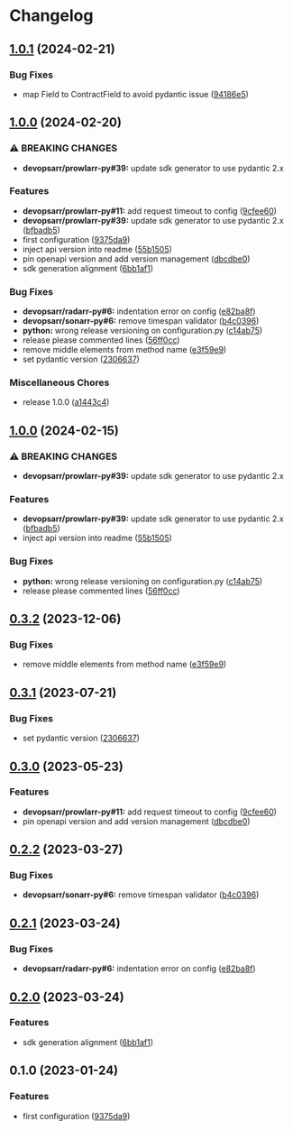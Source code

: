 # Changelog

## [1.0.1](https://github.com/devopsarr/lidarr-py/compare/v1.0.0...v1.0.1) (2024-02-21)


### Bug Fixes

* map Field to ContractField to avoid pydantic issue ([94186e5](https://github.com/devopsarr/lidarr-py/commit/94186e5f6ff0ec3decc13a4114927dab78903d08))

## [1.0.0](https://github.com/devopsarr/lidarr-py/compare/v1.0.0...v1.0.0) (2024-02-20)


### ⚠ BREAKING CHANGES

* **devopsarr/prowlarr-py#39:** update sdk generator to use pydantic 2.x

### Features

* **devopsarr/prowlarr-py#11:** add request timeout to config ([9cfee60](https://github.com/devopsarr/lidarr-py/commit/9cfee60dd06d4d4c520f8db0c17014f1fc080a7c))
* **devopsarr/prowlarr-py#39:** update sdk generator to use pydantic 2.x ([bfbadb5](https://github.com/devopsarr/lidarr-py/commit/bfbadb533d4204a252f5cde0b6fdc3beb0ab3ce3))
* first configuration ([9375da9](https://github.com/devopsarr/lidarr-py/commit/9375da9628dd69968e34f4fa430f077805d0230a))
* inject api version into readme ([55b1505](https://github.com/devopsarr/lidarr-py/commit/55b150591f9b1a5a0f280f6df06d1f996054b717))
* pin openapi version and add version management ([dbcdbe0](https://github.com/devopsarr/lidarr-py/commit/dbcdbe05994b37bd288805d3e1653b02d3925cda))
* sdk generation alignment ([6bb1af1](https://github.com/devopsarr/lidarr-py/commit/6bb1af1589bb8cf625fca37d33b2a9ae62d98df2))


### Bug Fixes

* **devopsarr/radarr-py#6:** indentation error on config ([e82ba8f](https://github.com/devopsarr/lidarr-py/commit/e82ba8fe87c66e27aae261676747eb701ad6c851))
* **devopsarr/sonarr-py#6:** remove timespan validator ([b4c0396](https://github.com/devopsarr/lidarr-py/commit/b4c03962b24e2b10a233f2e0347631b64afaf208))
* **python:** wrong release versioning on configuration.py ([c14ab75](https://github.com/devopsarr/lidarr-py/commit/c14ab75033b6286cdc2d2add49ed5b36d40290ac))
* release please commented lines ([56ff0cc](https://github.com/devopsarr/lidarr-py/commit/56ff0cc5b7e2c54b7fa4b202d8924e7658134dad))
* remove middle elements from method name ([e3f59e9](https://github.com/devopsarr/lidarr-py/commit/e3f59e99d71c1b80980869036ef6ff9d0984f502))
* set pydantic version ([2306637](https://github.com/devopsarr/lidarr-py/commit/2306637b89faadfcdf666f20c932774d86cba7c5))


### Miscellaneous Chores

* release 1.0.0 ([a1443c4](https://github.com/devopsarr/lidarr-py/commit/a1443c4b1d7702f951775e2c1d0971734631d95d))

## [1.0.0](https://github.com/devopsarr/lidarr-py/compare/v0.3.2...v1.0.0) (2024-02-15)


### ⚠ BREAKING CHANGES

* **devopsarr/prowlarr-py#39:** update sdk generator to use pydantic 2.x

### Features

* **devopsarr/prowlarr-py#39:** update sdk generator to use pydantic 2.x ([bfbadb5](https://github.com/devopsarr/lidarr-py/commit/bfbadb533d4204a252f5cde0b6fdc3beb0ab3ce3))
* inject api version into readme ([55b1505](https://github.com/devopsarr/lidarr-py/commit/55b150591f9b1a5a0f280f6df06d1f996054b717))


### Bug Fixes

* **python:** wrong release versioning on configuration.py ([c14ab75](https://github.com/devopsarr/lidarr-py/commit/c14ab75033b6286cdc2d2add49ed5b36d40290ac))
* release please commented lines ([56ff0cc](https://github.com/devopsarr/lidarr-py/commit/56ff0cc5b7e2c54b7fa4b202d8924e7658134dad))

## [0.3.2](https://github.com/devopsarr/lidarr-py/compare/v0.3.1...v0.3.2) (2023-12-06)


### Bug Fixes

* remove middle elements from method name ([e3f59e9](https://github.com/devopsarr/lidarr-py/commit/e3f59e99d71c1b80980869036ef6ff9d0984f502))

## [0.3.1](https://github.com/devopsarr/lidarr-py/compare/v0.3.0...v0.3.1) (2023-07-21)


### Bug Fixes

* set pydantic version ([2306637](https://github.com/devopsarr/lidarr-py/commit/2306637b89faadfcdf666f20c932774d86cba7c5))

## [0.3.0](https://github.com/devopsarr/lidarr-py/compare/v0.2.2...v0.3.0) (2023-05-23)


### Features

* **devopsarr/prowlarr-py#11:** add request timeout to config ([9cfee60](https://github.com/devopsarr/lidarr-py/commit/9cfee60dd06d4d4c520f8db0c17014f1fc080a7c))
* pin openapi version and add version management ([dbcdbe0](https://github.com/devopsarr/lidarr-py/commit/dbcdbe05994b37bd288805d3e1653b02d3925cda))

## [0.2.2](https://github.com/devopsarr/lidarr-py/compare/v0.2.1...v0.2.2) (2023-03-27)


### Bug Fixes

* **devopsarr/sonarr-py#6:** remove timespan validator ([b4c0396](https://github.com/devopsarr/lidarr-py/commit/b4c03962b24e2b10a233f2e0347631b64afaf208))

## [0.2.1](https://github.com/devopsarr/lidarr-py/compare/v0.2.0...v0.2.1) (2023-03-24)


### Bug Fixes

* **devopsarr/radarr-py#6:** indentation error on config ([e82ba8f](https://github.com/devopsarr/lidarr-py/commit/e82ba8fe87c66e27aae261676747eb701ad6c851))

## [0.2.0](https://github.com/devopsarr/lidarr-py/compare/v0.1.0...v0.2.0) (2023-03-24)


### Features

* sdk generation alignment ([6bb1af1](https://github.com/devopsarr/lidarr-py/commit/6bb1af1589bb8cf625fca37d33b2a9ae62d98df2))

## 0.1.0 (2023-01-24)


### Features

* first configuration ([9375da9](https://github.com/devopsarr/lidarr-py/commit/9375da9628dd69968e34f4fa430f077805d0230a))

